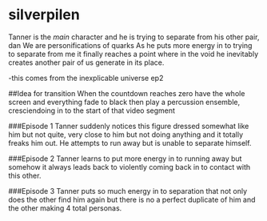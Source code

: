 # silverpilen

Tanner is the *main* character and he is trying to separate from his other pair, dan
We are personifications of quarks
As he puts more energy in to trying to separate from me it finally reaches a point where in the void he inevitably creates another pair of us generate in its place.

-this comes from the inexplicable universe ep2

##Idea for transition
When the countdown reaches zero have the whole screen and everything fade to black then play a percussion ensemble,
cresciendoing in to the start of that video segment

###Episode 1
Tanner suddenly notices this figure dressed somewhat like him but not quite, very close to him but not doing anything and it totally freaks him out. He attempts to run away but is unable to separate himself. 

###Episode 2
Tanner learns to put more energy in to running away but somehow it always leads back to violently coming back in to contact with this other.

###Episode 3
Tanner puts so much energy in to separation that not only does the other find him again but there is no a perfect duplicate of him and the other making 4 total personas.
